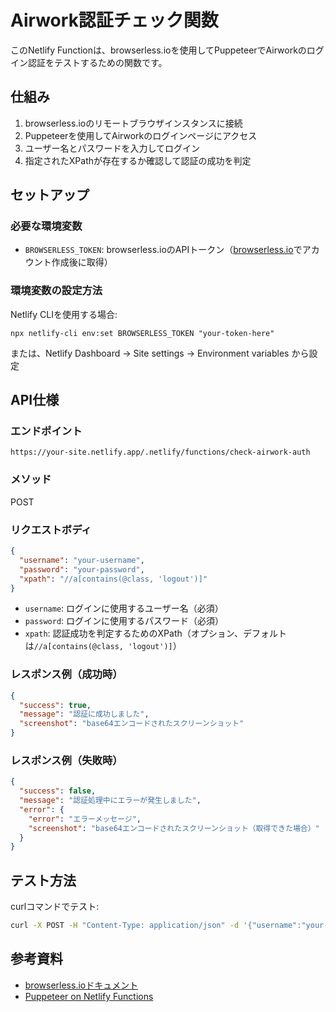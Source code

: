 # Airwork認証チェック関数

このNetlify Functionは、browserless.ioを使用してPuppeteerでAirworkのログイン認証をテストするための関数です。

## 仕組み

1. browserless.ioのリモートブラウザインスタンスに接続
2. Puppeteerを使用してAirworkのログインページにアクセス
3. ユーザー名とパスワードを入力してログイン
4. 指定されたXPathが存在するか確認して認証の成功を判定

## セットアップ

### 必要な環境変数

- `BROWSERLESS_TOKEN`: browserless.ioのAPIトークン（[browserless.io](https://www.browserless.io/)でアカウント作成後に取得）

### 環境変数の設定方法

Netlify CLIを使用する場合:
```
npx netlify-cli env:set BROWSERLESS_TOKEN "your-token-here"
```

または、Netlify Dashboard → Site settings → Environment variables から設定

## API仕様

### エンドポイント
`https://your-site.netlify.app/.netlify/functions/check-airwork-auth`

### メソッド
POST

### リクエストボディ
```json
{
  "username": "your-username",
  "password": "your-password",
  "xpath": "//a[contains(@class, 'logout')]"
}
```

- `username`: ログインに使用するユーザー名（必須）
- `password`: ログインに使用するパスワード（必須）
- `xpath`: 認証成功を判定するためのXPath（オプション、デフォルトは`//a[contains(@class, 'logout')]`）

### レスポンス例（成功時）
```json
{
  "success": true,
  "message": "認証に成功しました",
  "screenshot": "base64エンコードされたスクリーンショット"
}
```

### レスポンス例（失敗時）
```json
{
  "success": false,
  "message": "認証処理中にエラーが発生しました",
  "error": {
    "error": "エラーメッセージ",
    "screenshot": "base64エンコードされたスクリーンショット（取得できた場合）"
  }
}
```

## テスト方法

curlコマンドでテスト:
```bash
curl -X POST -H "Content-Type: application/json" -d '{"username":"your-username","password":"your-password","xpath":"//a[contains(@class, \"logout\")]"}' https://your-site.netlify.app/.netlify/functions/check-airwork-auth
```

## 参考資料

- [browserless.ioドキュメント](https://www.browserless.io/docs/puppeteer)
- [Puppeteer on Netlify Functions](https://www.browserless.io/blog/puppeteer-netlify) 